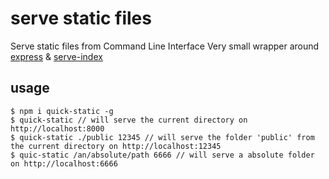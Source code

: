 serve static files
===

Serve static files from Command Line Interface
Very small wrapper around [express](https://github.com/expressjs/express) & [serve-index](https://github.com/expressjs/serve-index)

usage
---

	$ npm i quick-static -g
	$ quick-static // will serve the current directory on http://localhost:8000
	$ quick-static ./public 12345 // will serve the folder 'public' from the current directory on http://localhost:12345
	$ quic-static /an/absolute/path 6666 // will serve a absolute folder on http://localhost:6666



